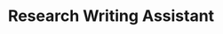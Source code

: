 ---
title: "Research Writing Assistant"
version: 0.1
# layout: demo_detail
field: NLP
authors: Amanda Raj Shrestha
description: A research writing assistant that contain features such as smart compose, paraphrasing, and more.
paper:  
publication_date: Jul '23
featured: true
github: https://github.com/amanda11233/ResearchAssistant_brainLab
draft: false
video_url: https://www.youtube.com/watch?v=DXnu3WY3znc
image: /img/demo/writing.png
---